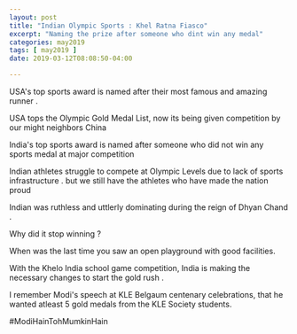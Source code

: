 ```yaml
---
layout: post
title: "Indian Olympic Sports : Khel Ratna Fiasco"
excerpt: "Naming the prize after someone who dint win any medal"
categories: may2019
tags: [ may2019 ]
date: 2019-03-12T08:08:50-04:00

---
```


USA's top sports award is named after their most famous and amazing runner .

USA tops the Olympic Gold Medal List, now its being given competition by our might neighbors China

India's top sports award is named after someone who did not win any sports medal at major competition

Indian athletes struggle to compete at Olympic Levels due to lack of sports infrastructure . but we still have the athletes who have made the nation proud

Indian was ruthless and uttlerly dominating during the reign of Dhyan Chand .

Why did it stop winning ?

When was the last time you saw an open playground with good facilities.

With the Khelo India school game competition, India is making the necessary changes to start the gold rush .

I remember Modi's speech at KLE Belgaum centenary celebrations, that he wanted atleast 5 gold medals from the KLE Society students.

#ModiHainTohMumkinHain
